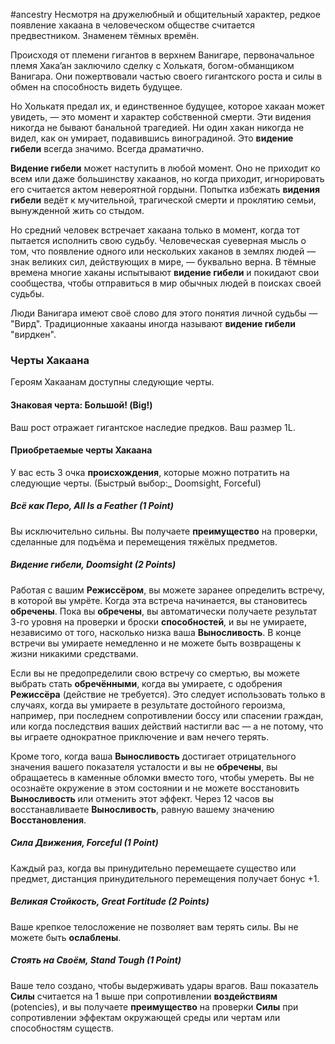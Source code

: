 #ancestry 
Несмотря на дружелюбный и общительный характер, редкое появление хакаана в человеческом обществе считается предвестником. Знаменем тёмных времён.

Происходя от племени гигантов в верхнем Ванигаре, первоначальное племя Хака’ан заключило сделку с Холькатя, богом-обманщиком Ванигара. Они пожертвовали частью своего гигантского роста и силы в обмен на способность видеть будущее.

Но Холькатя предал их, и единственное будущее, которое хакаан может увидеть, — это момент и характер собственной смерти. Эти видения никогда не бывают банальной трагедией. Ни один хакан никогда не видел, как он умирает, подавившись виноградиной. Это **видение гибели** всегда значимо. Всегда драматично.

**Видение гибели** может наступить в любой момент. Оно не приходит ко всем или даже большинству хакаанов, но когда приходит, игнорировать его считается актом невероятной гордыни. Попытка избежать **видения гибели** ведёт к мучительной, трагической смерти и проклятию семьи, вынужденной жить со стыдом.

Но средний человек встречает хакаана только в момент, когда тот пытается исполнить свою судьбу. Человеческая суеверная мысль о том, что появление одного или нескольких хаканов в землях людей — знак великих сил, действующих в мире, — буквально верна. В тёмные времена многие хаканы испытывают **видение гибели** и покидают свои сообщества, чтобы отправиться в мир обычных людей в поисках своей судьбы.

Люди Ванигара имеют своё слово для этого понятия личной судьбы — "Вирд". Традиционные хакааны иногда называют **видение гибели** "вирдкен".
### Черты Хакаана

Героям Хакаанам доступны следующие черты.
#### Знаковая черта: Большой! (Big!)
Ваш рост отражает гигантское наследие предков. Ваш размер 1L.

#### Приобретаемые черты Хакаана

У вас есть 3 очка **происхождения**, которые можно потратить на следующие черты. (Быстрый выбор:_ Doomsight, Forceful)

##### Всё как Перо, All Is a Feather (1 Point)
Вы исключительно сильны. Вы получаете **преимущество** на проверки, сделанные для подъёма и перемещения тяжёлых предметов.

##### Видение гибели, Doomsight (2 Points)

Работая с вашим **Режиссёром**, вы можете заранее определить встречу, в которой вы умрёте. Когда эта встреча начинается, вы становитесь **обречены**. Пока вы **обречены**, вы автоматически получаете результат 3-го уровня на проверки и броски **способностей**, и вы не умираете, независимо от того, насколько низка ваша **Выносливость**. В конце встречи вы умираете немедленно и не можете быть возвращены к жизни никакими средствами.

Если вы не предопределили свою встречу со смертью, вы можете выбрать стать **обречёнными**, когда вы умираете, с одобрения **Режиссёра** (действие не требуется). Это следует использовать только в случаях, когда вы умираете в результате достойного героизма, например, при последнем сопротивлении боссу или спасении граждан, или когда последствия ваших действий настигли вас — а не потому, что вы играете однократное приключение и вам нечего терять.

Кроме того, когда ваша **Выносливость** достигает отрицательного значения вашего показателя усталости и вы не **обречены**, вы обращаетесь в каменные обломки вместо того, чтобы умереть. Вы не осознаёте окружение в этом состоянии и не можете восстановить **Выносливость** или отменить этот эффект. Через 12 часов вы восстанавливаете **Выносливость**, равную вашему значению **Восстановления**.
##### Сила Движения, Forceful (1 Point)
Каждый раз, когда вы принудительно перемещаете существо или предмет, дистанция принудительного перемещения получает бонус +1.
##### Великая Стойкость, Great Fortitude (2 Points)
Ваше крепкое телосложение не позволяет вам терять силы. Вы не можете быть **ослаблены**.
##### Стоять на Своём, Stand Tough (1 Point)
Ваше тело создано, чтобы выдерживать удары врагов. Ваш показатель **Силы** считается на 1 выше при сопротивлении **воздействиям** (potencies), и вы получаете **преимущество** на проверки **Силы** при сопротивлении эффектам окружающей среды или чертам или способностям существ.
